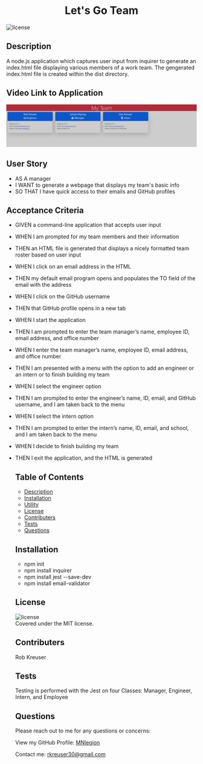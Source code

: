 

  <h1 align='center'>Let's Go Team</h1>

  ![license](https://img.shields.io/badge/license-MIT-informational)

## Description
A node.js application which captures user input from inquirer to generate an index.html file displaying various members of a work team. The gengerated index.html file is created within the dist directory. 

## Video Link to Application
  [![Watch the video](./src/Screenshot%202022-05-19%20165024.png)](https://drive.google.com/file/d/1xgwh5RY-LtuQZBoTrWl7vEnGuh56aBcV/view)

## User Story
- AS A manager
- I WANT to generate a webpage that displays my team's basic info
- SO THAT I have quick access to their emails and GitHub profiles

## Acceptance Criteria 
- GIVEN a command-line application that accepts user input
- WHEN I am prompted for my team members and their information
- THEN an HTML file is generated that displays a nicely formatted team roster based on user input
- WHEN I click on an email address in the HTML
- THEN my default email program opens and populates the TO field of the email with the address
- WHEN I click on the GitHub username
- THEN that GitHub profile opens in a new tab
- WHEN I start the application
- THEN I am prompted to enter the team manager’s name, employee ID, email address, and office number
- WHEN I enter the team manager’s name, employee ID, email address, and office number
- THEN I am presented with a menu with the option to add an engineer or an intern or to finish building my team
- WHEN I select the engineer option
- THEN I am prompted to enter the engineer’s name, ID, email, and GitHub username, and I am taken back to the menu
- WHEN I select the intern option
- THEN I am prompted to enter the intern’s name, ID, email, and school, and I am taken back to the menu
- WHEN I decide to finish building my team
- THEN I exit the application, and the HTML is generated


  ## Table of Contents
  - [Description](#description)
  - [Installation](#install)
  - [Utility](#utility)
  - [License](#license)
  - [Contributers](#contributers)
  - [Tests](#tests)
  - [Questions](#questions)

  ## Installation
    - npm init
    - npm install inquirer
    - npm install jest --save-dev
    - npm install email-validator

  ## License
  ![license](https://img.shields.io/badge/license-MIT-informational)
  <br />
  Covered under the MIT license.

  ## Contributers
    Rob Kreuser

  ## Tests
    Testing is performed with the Jest on four Classes: Manager, Engineer, Intern, and Employee

  ## Questions
    Please reach out to me for any questions or concerns:

  View my GitHub Profile: [MNlegion](https://github.com/MNlegion)

  Contact me: rkreuser30@gmail.com
